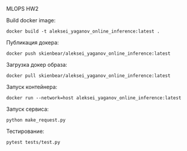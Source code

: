 MLOPS HW2

Build docker image:
~~~
docker build -t aleksei_yaganov_online_inference:latest .
~~~
Публикация докера:
~~~
docker push skienbear/aleksei_yaganov_online_inference:latest
~~~
Загрузка докер образа:
~~~
docker pull skienbear/aleksei_yaganov_online_inference:latest
~~~
Запуск контейнера:
~~~
docker run --network=host aleksei_yaganov_online_inference:latest
~~~
Запуск сервиса:
~~~
python make_request.py
~~~
Тестирование:
~~~
pytest tests/test.py
~~~